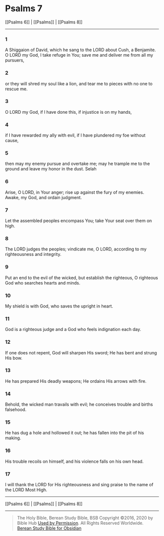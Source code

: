 # Psalms 7

[[Psalms 6]] | [[Psalms]] | [[Psalms 8]]

---

### 1
A Shiggaion of David, which he sang to the LORD about Cush, a Benjamite. O LORD my God, I take refuge in You; save me and deliver me from all my pursuers,

### 2
or they will shred my soul like a lion, and tear me to pieces with no one to rescue me.

### 3
O LORD my God, if I have done this, if injustice is on my hands,

### 4
if I have rewarded my ally with evil, if I have plundered my foe without cause,

### 5
then may my enemy pursue and overtake me; may he trample me to the ground and leave my honor in the dust. Selah

### 6
Arise, O LORD, in Your anger; rise up against the fury of my enemies. Awake, my God, and ordain judgment.

### 7
Let the assembled peoples encompass You; take Your seat over them on high.

### 8
The LORD judges the peoples; vindicate me, O LORD, according to my righteousness and integrity.

### 9
Put an end to the evil of the wicked, but establish the righteous, O righteous God who searches hearts and minds.

### 10
My shield is with God, who saves the upright in heart.

### 11
God is a righteous judge and a God who feels indignation each day.

### 12
If one does not repent, God will sharpen His sword; He has bent and strung His bow.

### 13
He has prepared His deadly weapons; He ordains His arrows with fire.

### 14
Behold, the wicked man travails with evil; he conceives trouble and births falsehood.

### 15
He has dug a hole and hollowed it out; he has fallen into the pit of his making.

### 16
His trouble recoils on himself, and his violence falls on his own head.

### 17
I will thank the LORD for His righteousness and sing praise to the name of the LORD Most High.

---

[[Psalms 6]] | [[Psalms]] | [[Psalms 8]]

---

> The Holy Bible, Berean Study Bible, BSB
> Copyright &copy;2016, 2020 by Bible Hub
> [Used by Permission](https://berean.bible/terms.htm). All Rights Reserved Worldwide.
> [Berean Study Bible for Obsidian](https://github.com/gapmiss/berean-study-bible-for-obsidian)</small>


